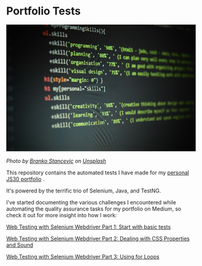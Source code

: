 # Portfolio Tests

![alt text](portfolio_header.jpg "Portfolio Tests")

*Photo by [Branko Stancevic](https://unsplash.com/photos/GI1hwOGqGtE?utm_source=unsplash&utm_medium=referral&utm_content=creditCopyText) on [Unsplash](https://unsplash.com/search/photos/portfolio?utm_source=unsplash&utm_medium=referral&utm_content=creditCopyText)*

This repository contains the automated tests I have made for my [personal JS30 portfolio](https://andreidbr.github.io/JS30/) .

It's powered by the terrific trio of Selenium, Java, and TestNG.

I've started documenting the various challenges I encountered while automating the quality assurance tasks for my portfolio on Medium, so check it out for more insight into how I work:

[Web Testing with Selenium Webdriver Part 1: Start with basic tests](https://medium.com/@andrey.dobra/web-testing-with-selenium-webdriver-part-1-start-with-basic-tests-e87c2997154b)

[Web Testing with Selenium Webdriver Part 2: Dealing with CSS Properties and Sound](https://medium.com/@andrey.dobra/web-testing-with-selenium-webdriver-part-2-dealing-with-css-properties-and-sound-847968161f1e)

[Web Testing with Selenium Webdriver Part 3: Using for Loops](https://medium.com/@andrey.dobra/web-testing-using-selenium-webdriver-part-3-using-for-loops-6ac711a897b)